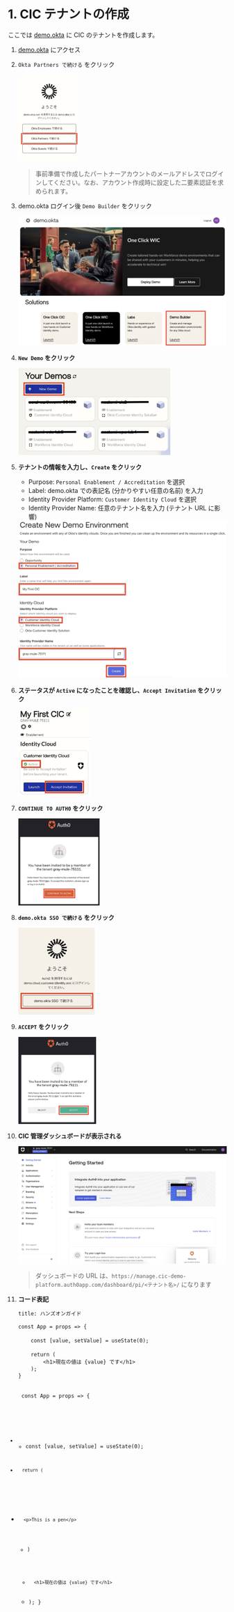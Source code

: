 # 1. CIC テナントの作成

ここでは [demo.okta](https://demo.okta.com) に CIC のテナントを作成します。

1. [demo.okta](https://demo.okta.com) にアクセス

1. `Okta Partners で続ける` をクリック

    <img src="../pics/cic-handson-1-1.jpg?raw=true" style="max-height: 200px;" />

    > 事前準備で作成したパートナーアカウントのメールアドレスでログインしてください。なお、アカウント作成時に設定した二要素認証を求められます。

1. demo.okta ログイン後 `Demo Builder` をクリック

    <img src="../pics/cic-handson-1-2.jpg?raw=true" style="max-height: 400px;" />

1. **`New Demo` をクリック**

    <img src="../pics/cic-handson-1-3.jpg?raw=true" style="max-height: 200px;" />

1. **テナントの情報を入力し、`Create` をクリック**

    * Purpose: `Personal Enablement / Accreditation` を選択
    * Label: demo.okta での表記名 (分かりやすい任意の名前) を入力
    * Identity Provider Platform: `Customer Identity Cloud` を選択
    * Identity Provider Name: 任意のテナント名を入力 (テナント URL に影響)

    <img src="../pics/cic-handson-1-4.jpg?raw=true" style="max-height: 400px;" />

1. **ステータスが `Active` になったことを確認し、`Accept Invitation` をクリック**

    <img src="../pics/cic-handson-1-5.jpg?raw=true" style="max-height: 200px;" />

1. **`CONTINUE TO AUTH0` をクリック**

    <img src="../pics/cic-handson-1-6.jpg?raw=true" style="max-height: 200px;" />

1. **`demo.okta SSO で続ける` をクリック**
   
    <img src="../pics/cic-handson-1-7.jpg?raw=true" style="max-height: 200px;" />

1. **`ACCEPT` をクリック**

    <img src="../pics/cic-handson-1-8.jpg?raw=true" style="max-height: 200px;" />

1. **CIC 管理ダッシュボードが表示される**

    <img src="../pics/cic-handson-1-9.jpg?raw=true" style="max-height: 400px;" />

    > ダッシュボードの URL は、`https://manage.cic-demo-platform.auth0app.com/dashboard/pi/<テナント名>/` になります

1. **コード表記**

    ```
    title: ハンズオンガイド
    ```

    ```
    const App = props => {

        const [value, setValue] = useState(0);

        return (
            <h1>現在の値は {value} です</h1>
        );
    }
    ```

    <pre><code class="language-diff">
    const App = props => {
+
    +   const [value, setValue] = useState(0);
+
        return (
-       <p>This is a pen</p>
    -   )
    +       <h1>現在の値は {value} です</h1>
    +   );
    }
    </code></pre>